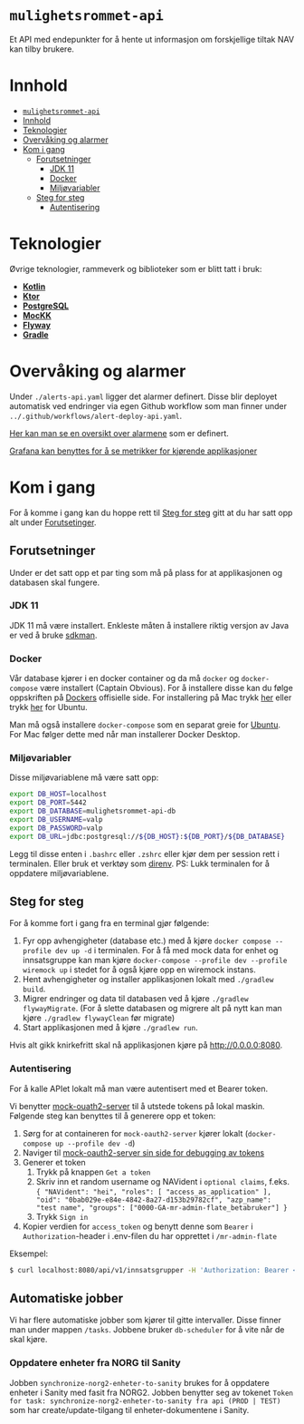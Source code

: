 # `mulighetsrommet-api`

<p>
Et API med endepunkter for å hente ut informasjon om forskjellige tiltak NAV kan tilby brukere.
</p>

# Innhold

- [`mulighetsrommet-api`](#mulighetsrommet-api)
- [Innhold](#innhold)
- [Teknologier](#teknologier)
- [Overvåking og alarmer](#overvåking-og-alarmer)
- [Kom i gang](#kom-i-gang)
    - [Forutsetninger](#forutsetninger)
        - [JDK 11](#jdk-11)
        - [Docker](#docker)
        - [Miljøvariabler](#miljøvariabler)
    - [Steg for steg](#steg-for-steg)
        - [Autentisering](#autentisering)

# <a name="teknologier"></a>Teknologier

Øvrige teknologier, rammeverk og biblioteker som er blitt tatt i bruk:

- [**Kotlin**](https://kotlinlang.org/)
- [**Ktor**](https://ktor.io/)
- [**PostgreSQL**](https://www.postgresql.org/)
- [**MocKK**](https://mockk.io/)
- [**Flyway**](https://flywaydb.org/)
- [**Gradle**](https://gradle.org/)

# <a name="overvaking"></a>Overvåking og alarmer

Under `./alerts-api.yaml` ligger det alarmer definert. Disse blir deployet automatisk ved endringer via egen Github
workflow som man finner under `../.github/workflows/alert-deploy-api.yaml`.

[Her kan man se en oversikt over alarmene](https://prometheus.dev-gcp.nais.io/alerts?search=mulighetsr) som er definert.

[Grafana kan benyttes for å se metrikker for kjørende applikasjoner](https://grafana.nais.io/d/8W2DNq6nk/mulighetsrommet-api?orgId=1&var-datasource=prod-gcp&var-duration=15m&var-team=team-mulighetsrommet&from=now-15m&to=now)

# <a name="kom-i-gang"></a>Kom i gang

For å komme i gang kan du hoppe rett til [Steg for steg](#steg-for-steg) gitt at du har satt opp alt
under [Forutsetinger](#forutsetninger).

## <a name="forutsetninger"></a>Forutsetninger

Under er det satt opp et par ting som må på plass for at applikasjonen og databasen skal fungere.

### JDK 11

JDK 11 må være installert. Enkleste måten å installere riktig versjon av Java er ved å
bruke [sdkman](https://sdkman.io/install).

### Docker

Vår database kjører i en docker container og da må `docker` og `docker-compose` være installert (Captain Obvious). For å
installere disse kan du følge oppskriften på [Dockers](https://www.docker.com/) offisielle side. For installering på Mac
trykk [her](https://docs.docker.com/desktop/mac/install/) eller
trykk [her](https://docs.docker.com/engine/install/ubuntu/) for Ubuntu.

Man må også installere `docker-compose` som en separat greie
for [Ubuntu](https://docs.docker.com/compose/install/#install-compose-on-linux-systems). For Mac følger dette med når
man installerer Docker Desktop.

### Miljøvariabler

Disse miljøvariablene må være satt opp:

```sh
export DB_HOST=localhost
export DB_PORT=5442
export DB_DATABASE=mulighetsrommet-api-db
export DB_USERNAME=valp
export DB_PASSWORD=valp
export DB_URL=jdbc:postgresql://${DB_HOST}:${DB_PORT}/${DB_DATABASE}
```

Legg til disse enten i `.bashrc` eller `.zshrc` eller kjør dem per session rett i terminalen. Eller bruk et verktøy
som [direnv](https://direnv.net/). PS: Lukk terminalen for å oppdatere miljøvariablene.

## <a name="steg-for-steg"></a>Steg for steg

For å komme fort i gang fra en terminal gjør følgende:

1. Fyr opp avhengigheter (database etc.) med å kjøre `docker compose --profile dev up -d` i terminalen. For å
   få med mock data for enhet og innsatsgruppe kan man kjøre `docker-compose --profile dev --profile wiremock up` i
   stedet for å også kjøre opp en wiremock instans.
2. Hent avhengigheter og installer applikasjonen lokalt med `./gradlew build`.
3. Migrer endringer og data til databasen ved å kjøre `./gradlew flywayMigrate`. (For å slette databasen og migrere alt
   på nytt kan man kjøre `./gradlew flywayClean` før migrate)
4. Start applikasjonen med å kjøre `./gradlew run`.

Hvis alt gikk knirkefritt skal nå applikasjonen kjøre på <http://0.0.0.0:8080>.

### Autentisering

For å kalle APIet lokalt må man være autentisert med et Bearer token.

Vi benytter [mock-ouath2-server](https://github.com/navikt/mock-oauth2-server) til å utstede tokens på lokal maskin.
Følgende steg kan benyttes til å generere opp et token:

1. Sørg for at containeren for `mock-oauth2-server` kjører lokalt (`docker-compose up --profile dev -d`)
2. Naviger til [mock-oauth2-server sin side for debugging av tokens](http://localhost:8081/azure/debugger)
3. Generer et token
    1. Trykk på knappen `Get a token`
    2. Skriv inn et random username og NAVident i `optional claims`, f.eks.
       `{
       "NAVident": "hei",
       "roles": [
       "access_as_application"
       ],
       "oid": "0bab029e-e84e-4842-8a27-d153b29782cf",
       "azp_name": "test name",
       "groups": ["0000-GA-mr-admin-flate_betabruker"]
       }`
    4. Trykk `Sign in`
4. Kopier verdien for `access_token` og benytt denne som `Bearer` i `Authorization`-header i .env-filen du har opprettet
   i `/mr-admin-flate`

Eksempel:

```sh
$ curl localhost:8080/api/v1/innsatsgrupper -H 'Authorization: Bearer <access_token>'
```

## Automatiske jobber
Vi har flere automatiske jobber som kjører til gitte intervaller. Disse finner man under mappen `/tasks`. Jobbene bruker `db-scheduler` for å vite når de skal kjøre.

### Oppdatere enheter fra NORG til Sanity
Jobben `synchronize-norg2-enheter-to-sanity` brukes for å oppdatere enheter i Sanity med fasit fra NORG2.
Jobben benytter seg av tokenet `Token for task: synchronize-norg2-enheter-to-sanity fra api (PROD | TEST)` som har create/update-tilgang til enheter-dokumentene i Sanity.
